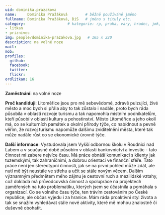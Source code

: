 ```yaml
---
uid: dominika.prazakova
name:     Dominika Pražáková	  	# běžně používáné jméno
fullname: Dominika Pražáková, DiS  	# jméno s tituly etc.
category:                 	# kategorie: rp, praha, vary, hradec, jmk, senat
- litkan
- priznivec
img: people/dominika-prazakova.jpg   # 165 x 220
description: na volné noze
mail:
mob:
profiles:
  github:
  facebook:
  twitter: 
  flickr:
ordlitkan: 16
---
```

**Zaměstnání**: na volné noze

**Proč kandiduji**: Litoměřice jsou pro mě sebevědomé, zdravě pulzující, živé město a moc bych si přála aby to tak zůstalo i nadále, proto bych ráda působila v oblasti rozvoje turismu a tak napomohla místním podnikatelům, kteří působí v oblasti kultury a pohostinství. Město Litoměřice a jeho okolí má, co se kulturních památek a okolní přírody týče, co nabídnout a pevně věřím, že rozvoj turismu napomůže dalšímu zviditelnění města, které tak může nadále růst co se ekonomické úrovně týče.

**Další informace**: Vystudovala jsem Vyšší odbornou školu v Roudnici nad Labem a v současné době působím v oblasti bankovnictví a investic - tato činnost mi zabere nejvíce času. Má práce obnáší komunikaci s klienty jak tuzemskými, tak zahraničními, a dobrou orientaci ve finanční sféře. Tato práce není jen stereotypní činností, jak se na první pohled může zdát, ale nutí mě být neustále ve střehu a učit se stále novým věcem.
Dalším významným předmětem mého zájmu je cestovní ruch a mezilidské vztahy, což dokládá má průvodcovská činnost a spolupráce na projektech zaměřených na tuto problematiku, kterých jsem se  účastnila a pomáhala s organizací.
Co se volného času týče, ten trávím cestováním po České republice, ale občas vyjedu i za hranice. Mám ráda proaktivní styl života a tak se snažím vyhledávat stále nové aktivity, které mě mohou znalostně či duševně obohatit.

